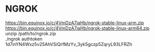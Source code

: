 # NGROK
https://bin.equinox.io/c/4VmDzA7iaHb/ngrok-stable-linux-arm.zip  
https://bin.equinox.io/c/4VmDzA7iaHb/ngrok-stable-linux-arm64.zip  
unzip /path/to/ngrok.zip  
./ngrok authtoken 1d7inYN4Wxz5v25AhVSiQrfMzYv_3yk5gczp5ZqryL93LFRZh  
